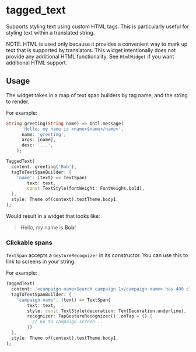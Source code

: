 # tagged_text

Supports styling text using custom HTML tags. This is particularly useful for
styling text within a translated string.

NOTE: HTML is used only because it provides a convenient way to mark up text
that is supported by translators. This widget intentionally does not
provide any additional HTML functionality. See `HtmlWidget` if you want
additional HTML support.

## Usage

The widget takes in a map of text span builders by tag name, and the string to
render.

For example:

```dart
String greeting(String name) => Intl.message(
      'Hello, my name is <name>$name</name>',
      name: 'greeting',
      args: [name],
      desc: '...',
    );

TaggedText(
  content: greeting('Bob'),
  tagToTextSpanBuilder: {
    'name': (text) => TextSpan(
        text: text,
        const TextStyle(fontWeight: FontWeight.bold),
  },
  style: Theme.of(context).textTheme.body1,
);
```

Would result in a widget that looks like:

> Hello, my name is **Bob**!

### Clickable spans

`TextSpan` accepts a `GestureRecognizer` in its constructor. You can use this to
link to screens in your string.

For example:

```dart
TaggedText(
  content: '<campaign-name>Search campaign 1</campaign-name> has 400 clicks.',
  tagToTextSpanBuilder: {
    'campaign-name': (text) => TextSpan(
        text: text,
        style: const TextStyle(decoration: TextDecoration.underline),
        recognizer: TapGestureRecognizer()..onTap = () {
          // Go to campaign screen...
        })
  },
  style: Theme.of(context).textTheme.body1,
);
```
